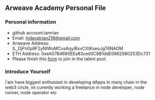## Arweave Academy Personal File

### Personal information

- github account:iamrian 
- Email: hidayatrian218@gmail.com
- Arweave Address: IL_DjFh0p9F2yNIWuMCusAqyiBsvCXtKseoJgT6NAOM
- ETH Address: 0xeA07B4680EEa83ced3C8B1ddE0862980253Dc731
- Please finish this [form](https://docs.google.com/forms/d/e/1FAIpQLSfWA5fIIcBgmRppm3jNz5vmf9Mai_QMVil-2pO4r7YKn_Zhtw/viewform?usp=sf_link) to join in the talent pool.

### Introduce Yourself
 i'am have biggest enthusiast in developing dApps in many chain in the web3 circle, im curently working a freelance in node developer, node runner, node operator etc
